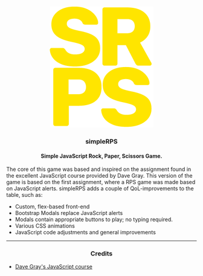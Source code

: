 <p align="center">
<img src="dist/git/srps-git-2.png" alt="srps logo">
</p>

<h3 align="center">simpleRPS</h3>
<h4 align="center">Simple JavaScript Rock, Paper, Scissors Game.</h4>

The core of this game was based and inspired on the assignment found in the excellent JavaScript course provided by Dave Gray. This version of the game is based on the first assignment, where a RPS game was made based on JavaScript alerts. simpleRPS adds a couple of QoL-improvements to the table, such as:

- Custom, flex-based front-end
- Bootstrap Modals replace JavaScript alerts
- Modals contain appropriate buttons to play; no typing required.
- Various CSS animations
- JavaScript code adjustments and general improvements

---

<h3 align="center">Credits</h3>

- [Dave Gray's JavaScript course](https://youtu.be/EfAl9bwzVZk?t=3877)
